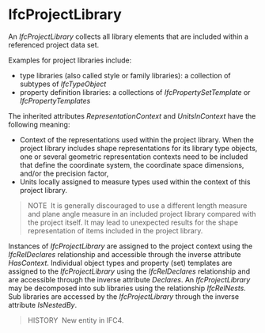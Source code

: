 # IfcProjectLibrary

An _IfcProjectLibrary_ collects all library elements that are included within a referenced project data set.

Examples for project libraries include:

* type libraries (also called style or family libraries): a collection of subtypes of _IfcTypeObject_
* property definition libraries: a collections of _IfcPropertySetTemplate_ or _IfcPropertyTemplates_

The inherited attributes _RepresentationContext_ and _UnitsInContext_ have the following meaning:

* Context of the representations used within the project library. When the project library includes shape representations for its library type objects, one or several geometric representation contexts need to be included that define the coordinate system, the coordinate space dimensions, and/or the precision factor,
* Units locally assigned to measure types used within the context of this project library.

> NOTE&nbsp; It is generally discouraged to use a different length measure and plane angle measure in an included project library compared with the project itself. It may lead to unexpected results for the shape representation of items included in the project library.

Instances of _IfcProjectLibrary_ are assigned to the project context using the _IfcRelDeclares_ relationship and accessible through the inverse attribute _HasContext_. Individual object types and property (set) templates are assigned to the _IfcProjectLibrary_ using the _IfcRelDeclares_ relationship and are accessible through the inverse attribute _Declares_. An _IfcProjectLibrary_ may be decomposed into sub libraries using the relationship _IfcRelNests_. Sub libraries are accessed by the _IfcProjectLibrary_ through the inverse attribute _IsNestedBy_.

> HISTORY&nbsp; New entity in IFC4.

